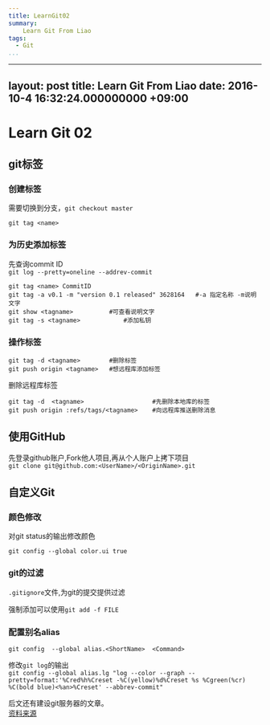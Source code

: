 ```yaml
---
title: LearnGit02
summary:
    Learn Git From Liao 
tags:
  - Git
...
```

---
layout: post
title: Learn Git From Liao 
date: 2016-10-4 16:32:24.000000000 +09:00
---
# Learn Git 02 #

## git标签 ##

### 创建标签 ###
需要切换到分支，`git checkout master`  

    git tag <name>

### 为历史添加标签 ###

先查询commit ID  
`git log --pretty=oneline --addrev-commit`  
	
	git tag <name> CommitID
	git tag -a v0.1 -m "version 0.1 released" 3628164	#-a 指定名称 -m说明文字
	git show <tagname>			#可查看说明文字
	git tag -s <tagname>			#添加私钥

### 操作标签 ###

	git tag -d <tagname>		#删除标签
	git push origin <tagname>	#想远程库添加标签
删除远程库标签

	git tag -d	<tagname>				 	#先删除本地库的标签
	git push origin :refs/tags/<tagname>	#向远程库推送删除消息

## 使用GitHub ##
先登录github账户,Fork他人项目,再从个人账户上拷下项目  
`git clone git@github.com:<UserName>/<OriginName>.git`

## 自定义Git ##

### 颜色修改 ###
对git status的输出修改颜色

	git config --global color.ui true

### git的过滤 ###
`.gitignore`文件,为git的提交提供过滤
  
强制添加可以使用`git add -f FILE`

### 配置别名alias ###

    git config	--global alias.<ShortName>	<Command>  

修改`git log`的输出  
`git config --global alias.lg "log --color --graph --pretty=format:'%Cred%h%Creset -%C(yellow)%d%Creset %s %Cgreen(%cr) %C(bold blue)<%an>%Creset' --abbrev-commit"`

后文还有建设git服务器的文章。  
[资料来源](http://www.liaoxuefeng.com/wiki/0013739516305929606dd18361248578c67b8067c8c017b000/00137583770360579bc4b458f044ce7afed3df579123eca000)
